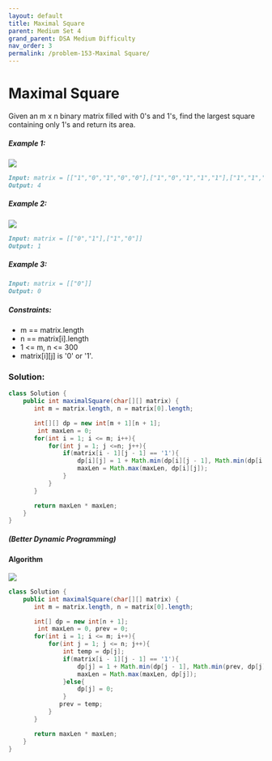 ```yaml
---
layout: default
title: Maximal Square
parent: Medium Set 4
grand_parent: DSA Medium Difficulty
nav_order: 3
permalink: /problem-153-Maximal Square/
---
```

# Maximal Square
Given an m x n binary matrix filled with 0's and 1's, find the largest square containing only 1's and return its area.

##### Example 1:
![](../../assets/images/ds/max1grid.jpeg)
```markdown
Input: matrix = [["1","0","1","0","0"],["1","0","1","1","1"],["1","1","1","1","1"],["1","0","0","1","0"]]
Output: 4
```
##### Example 2:
![](../../assets/images/ds/max2grid.jpeg)
```markdown
Input: matrix = [["0","1"],["1","0"]]
Output: 1
```
##### Example 3:
```markdown
Input: matrix = [["0"]]
Output: 0
```
##### Constraints:
* m == matrix.length
* n == matrix[i].length
* 1 <= m, n <= 300
* matrix[i][j] is '0' or '1'.

### Solution:
```java
class Solution {
    public int maximalSquare(char[][] matrix) {
       int m = matrix.length, n = matrix[0].length;

       int[][] dp = new int[m + 1][n + 1];
        int maxLen = 0;
       for(int i = 1; i <= m; i++){
           for(int j = 1; j <=n; j++){
               if(matrix[i - 1][j - 1] == '1'){
                   dp[i][j] = 1 + Math.min(dp[i][j - 1], Math.min(dp[i - 1][j - 1], dp[i - 1][j]));
                   maxLen = Math.max(maxLen, dp[i][j]);
               }
           }
       }

       return maxLen * maxLen;
    }
}
```
##### (Better Dynamic Programming)
#### Algorithm
![](../../assets/images/ds/221_Maximal_Square1.png)
```java
class Solution {
    public int maximalSquare(char[][] matrix) {
       int m = matrix.length, n = matrix[0].length;

       int[] dp = new int[n + 1];
        int maxLen = 0, prev = 0;
       for(int i = 1; i <= m; i++){
           for(int j = 1; j <= n; j++){
               int temp = dp[j];
               if(matrix[i - 1][j - 1] == '1'){
                   dp[j] = 1 + Math.min(dp[j - 1], Math.min(prev, dp[j]));
                   maxLen = Math.max(maxLen, dp[j]);
               }else{
                   dp[j] = 0;
               }
              prev = temp;
           }
       }

       return maxLen * maxLen;
    }
}
```